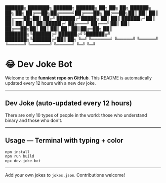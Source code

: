 ██████╗ ███████╗ ██████╗     ██████╗ ██╗   ██╗     ██╗      ██████╗ ██╗  ██╗
██╔══██╗██╔════╝██╔═══██╗    ██╔══██╗██║   ██║     ██║     ██╔═══██╗██║ ██╔╝
██████╔╝█████╗  ██║   ██║    ██████╔╝██║   ██║     ██║     ██║   ██║█████╔╝
██╔═══╝ ██╔══╝  ██║   ██║    ██╔══██╗██║   ██║     ██║     ██║   ██║██╔═██╗
██║     ███████╗╚██████╔╝    ██████╔╝╚██████╔╝     ███████╗╚██████╔╝██║  ██╗
╚═╝     ╚══════╝ ╚═════╝     ╚═════╝  ╚═════╝      ╚══════╝ ╚═════╝ ╚═╝  ╚═╝

# 😂 Dev Joke Bot

Welcome to the **funniest repo on GitHub**. This README is automatically updated every 12 hours with a new dev joke.

---

## Dev Joke (auto-updated every 12 hours)

<!-- JOKE_START -->
There are only 10 types of people in the world: those who understand binary and those who don't.

<!-- JOKE_END -->

---

## Usage — Terminal with typing + color

```bash
npm install
npm run build
npx dev-joke-bot
```

---

Add your own jokes to `jokes.json`. Contributions welcome!
